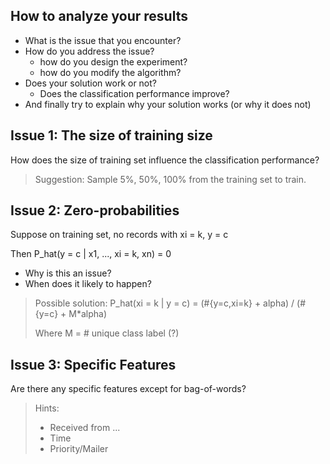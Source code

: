 ##  How to analyze your results
- What is the issue that you encounter?
- How do you address the issue?
  - how do you design the experiment?
  - how do you modify the algorithm?
- Does your solution work or not?
  - Does the classification performance improve?
- And finally try to explain why your solution works (or why it does not)

## Issue 1: The size of training size
How does the size of training set influence the classification performance?
> Suggestion: Sample 5%, 50%, 100% from the training set to train.

## Issue 2: Zero-probabilities
Suppose on training set, no records with xi = k, y = c

Then P_hat(y = c | x1, ..., xi = k, xn) = 0

- Why is this an issue?
- When does it likely to happen?

> Possible solution: P_hat(xi = k | y = c) = (#{y=c,xi=k} + alpha) / (#{y=c} + M*alpha)
> 
> Where M = # unique class label (?)

## Issue 3: Specific Features
Are there any specific features except for bag-of-words?
> Hints:
> - Received from ...
> - Time
> - Priority/Mailer